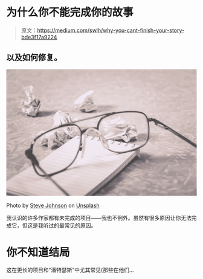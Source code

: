 # 为什么你不能完成你的故事

> 原文：<https://medium.com/swlh/why-you-cant-finish-your-story-bde3f17a9224>

## 以及如何修复。

![](img/8169b6b2bb6c3063e25cafc285211a4b.png)

Photo by [Steve Johnson](https://unsplash.com/@steve_j?utm_source=unsplash&utm_medium=referral&utm_content=creditCopyText) on [Unsplash](https://unsplash.com/search/photos/blank-pages?utm_source=unsplash&utm_medium=referral&utm_content=creditCopyText)

我认识的许多作家都有未完成的项目——我也不例外。虽然有很多原因让你无法完成它，但这是我听过的最常见的原因。

# 你不知道结局

这在更长的项目和“潘特瑟斯”中尤其常见(那些在他们…